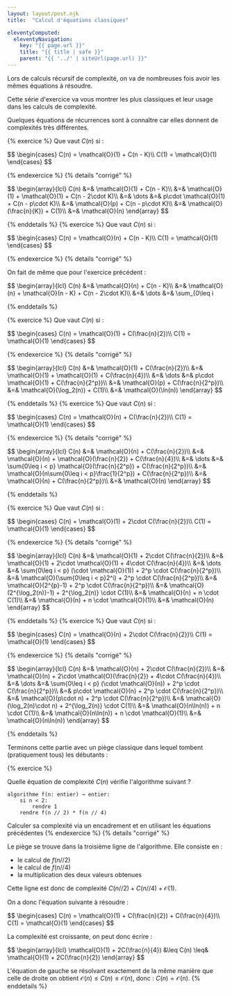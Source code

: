 ```yaml
---
layout: layout/post.njk 
title:  "Calcul d'équations classiques"

eleventyComputed:
  eleventyNavigation:
    key: "{{ page.url }}"
    title: "{{ title | safe }}"
    parent: "{{ '../' | siteUrl(page.url) }}"
---
```


Lors de calculs récursif de complexité, on va de nombreuses fois avoir les mêmes équations à résoudre.

Cette série d'exercice va vous montrer les plus classiques et leur usage dans les calculs de complexité.

Quelques équations de récurrences sont à connaître car elles donnent de complexités très différentes.

{% exercice %}
Que vaut $C(n)$ si :

<div>
$$
\begin{cases}
C(n) = \mathcal{O}(1) + C(n - K)\\
C(1) = \mathcal{O}(1)
\end{cases}
$$
</div>

{% endexercice %}
{% details "corrigé" %}

<div>
$$
\begin{array}{lcl}
C(n) &=& \mathcal{O}(1) + C(n - K)\\
     &=& \mathcal{O}(1) + \mathcal{O}(1) + C(n - 2\cdot K)\\
     &=& \dots
     &=& p\cdot \mathcal{O}(1) + C(n - p\cdot K)\\
     &=& \mathcal{O}(p) + C(n - p\cdot K)\\
     &=& \mathcal{O}(\frac{n}{K}) + C(1)\\
     &=& \mathcal{O}(n)
\end{array}
$$
</div>

{% enddetails %}
{% exercice %}
Que vaut $C(n)$ si :

<div>
$$
\begin{cases}
C(n) = \mathcal{O}(n) + C(n - K)\\
C(1) = \mathcal{O}(1)
\end{cases}
$$
</div>

{% endexercice %}
{% details "corrigé" %}

On fait de même que pour l'exercice précédent :

<div>
$$
\begin{array}{lcl}
C(n) &=& \mathcal{O}(n) + C(n - K)\\
     &=& \mathcal{O}(n) + \mathcal{O}(n - K) + C(n - 2\cdot K)\\
     &=& \dots
     &=& \sum_{0\leq i <p} \mathcal{O}(n - iK) + C(n - p\cdot K)\\
     &=& \mathcal{O}(n\cdot p- K\sum_{0\leq i <p} i) + C(n - p\cdot K)\\
     &=& \mathcal{O}(n\cdot p- K\frac{p(p-1)}{2}) + C(n - p\cdot K)\\
     &=& \mathcal{O}(n\cdot p) +\mathcal{O}(p^{2}) + C(n - p\cdot K)\\
     &=& \mathcal{O}(n\cdot \frac{n}{K}) +\mathcal{O}((\frac{n}{K})^{2}) + C(1)\\
     &=& \mathcal{O}(n^2)
\end{array}
$$
</div>

{% enddetails %}

{% exercice %}
Que vaut $C(n)$ si :

<div>
$$
\begin{cases}
C(n) = \mathcal{O}(1) + C(\frac{n}{2})\\
C(1) = \mathcal{O}(1)
\end{cases}
$$
</div>

{% endexercice %}
{% details "corrigé" %}

<div>
$$
\begin{array}{lcl}
C(n) &=& \mathcal{O}(1) + C(\frac{n}{2})\\
     &=& \mathcal{O}(1) + \mathcal{O}(1) + C(\frac{n}{4})\\
     &=& \dots
     &=& p\cdot \mathcal{O}(1) + C(\frac{n}{2^p})\\
     &=& \mathcal{O}(p) + C(\frac{n}{2^p})\\
     &=& \mathcal{O}(\log_2(n)) + C(1)\\
     &=& \mathcal{O}(\ln(n))
\end{array}
$$
</div>

{% enddetails %}
{% exercice %}
Que vaut $C(n)$ si :

<div>
$$
\begin{cases}
C(n) = \mathcal{O}(n) + C(\frac{n}{2})\\
C(1) = \mathcal{O}(1)
\end{cases}
$$
</div>

{% endexercice %}
{% details "corrigé" %}

<div>
$$
\begin{array}{lcl}
C(n) &=& \mathcal{O}(n) + C(\frac{n}{2})\\
     &=& \mathcal{O}(n) + \mathcal{O}(\frac{n}{2}) + C(\frac{n}{4})\\
     &=& \dots
     &=& \sum{0\leq i < p} \mathcal{O}(\frac{n}{2^p}) + C(\frac{n}{2^p})\\
     &=& \mathcal{O}(n\sum{0\leq i < p}\frac{1}{2^p}) + C(\frac{n}{2^p})\\
     &=& \mathcal{O}(n) + C(\frac{n}{2^p})\\
     &=& \mathcal{O}(n)
\end{array}
$$
</div>

{% enddetails %}

{% exercice %}
Que vaut $C(n)$ si :

<div>
$$
\begin{cases}
C(n) = \mathcal{O}(1) + 2\cdot C(\frac{n}{2})\\
C(1) = \mathcal{O}(1)
\end{cases}
$$
</div>

{% endexercice %}
{% details "corrigé" %}

<div>
$$
\begin{array}{lcl}
C(n) &=& \mathcal{O}(1) + 2\cdot C(\frac{n}{2})\\
     &=& \mathcal{O}(1) + 2\cdot \mathcal{O}(1) + 4\cdot C(\frac{n}{4})\\
     &=& \dots
     &=& \sum{0\leq i < p} (\cdot \mathcal{O}(1)) + 2^p \cdot C(\frac{n}{2^p})\\
     &=& \mathcal{O}(\sum{0\leq i < p}2^i) + 2^p \cdot C(\frac{n}{2^p})\\
     &=& \mathcal{O}(2^{p}-1) + 2^p \cdot C(\frac{n}{2^p})\\
     &=& \mathcal{O}(2^{\log_2(n)}-1) + 2^{\log_2(n)} \cdot C(1)\\
     &=& \mathcal{O}(n) + n \cdot C(1)\\
     &=& \mathcal{O}(n) + n \cdot \mathcal{O}(1)\\
     &=& \mathcal{O}(n)
\end{array}
$$
</div>

{% enddetails %}
{% exercice %}
Que vaut $C(n)$ si :

<div>
$$
\begin{cases}
C(n) = \mathcal{O}(n) + 2\cdot C(\frac{n}{2})\\
C(1) = \mathcal{O}(1)
\end{cases}
$$
</div>

{% endexercice %}
{% details "corrigé" %}

<div>
$$
\begin{array}{lcl}
C(n) &=& \mathcal{O}(n) + 2\cdot C(\frac{n}{2})\\
     &=& \mathcal{O}(n) + 2\cdot \mathcal{O}(\frac{n}{2}) + 4\cdot C(\frac{n}{4})\\
     &=& \dots
     &=& \sum{0\leq i < p} (\cdot \mathcal{O}(n)) + 2^p \cdot C(\frac{n}{2^p})\\
     &=& p\cdot \mathcal{O}(n) + 2^p \cdot C(\frac{n}{2^p})\\
     &=& \mathcal{O}(p\cdot n) + 2^p \cdot C(\frac{n}{2^p})\\
     &=& \mathcal{O}(\log_2(n)\cdot n) + 2^{\log_2(n)} \cdot C(1)\\
     &=& \mathcal{O}(n\ln(n)) + n \cdot C(1)\\
     &=& \mathcal{O}(n\ln(n)) + n \cdot \mathcal{O}(1)\\
     &=& \mathcal{O}(n\ln(n))
\end{array}
$$
</div>

{% enddetails %}

Terminons cette partie avec un piège classique dans lequel tombent (pratiquement tous) les débutants :

{% exercice %}

Quelle équation de complexité $C(n)$ vérifie l'algorithme suivant ?

```pseudocode
algorithme f(n: entier) → entier:
    si n < 2:
        rendre 1
    rendre f(n // 2) * f(n // 4)
```

Calculer sa complexité via un encadrement et en utilisant les équations précédentes
{% endexercice %}
{% details "corrigé" %}

Le piège se trouve dans la troisième ligne de l'algorithme. Elle consiste en :

- le calcul de $f(n//2)$
- le calcul de $f(n//4)$
- la multiplication des deux valeurs obtenues

Cette ligne est donc de complexité $C(n//2) + C(n//4) + \mathcal{O}(1)$.

On a donc l'équation suivante à résoudre :

<div>
$$
\begin{cases}
C(n) = \mathcal{O}(1) + C(\frac{n}{2}) + C(\frac{n}{4})\\
C(1) = \mathcal{O}(1)
\end{cases}
$$
</div>

La complexité est croissante, on peut donc écrire :

<div>
$$
\begin{array}{lcl}
\mathcal{O}(1) + 2C(\frac{n}{4}) &\leq C(n) \leq& \mathcal{O}(1) + 2C(\frac{n}{2})
\end{array}
$$
</div>

L'équation de gauche se résolvant exactement de la même manière que celle de droite on obtient $\mathcal{O}(n)  \leq C(n) \leq \mathcal{O}(n)$, donc : $C(n) = \mathcal{O}(n)$.
{% enddetails %}
